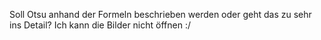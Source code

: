 Soll Otsu anhand der Formeln beschrieben werden oder geht das zu sehr ins Detail?
Ich kann die Bilder nicht öffnen :/